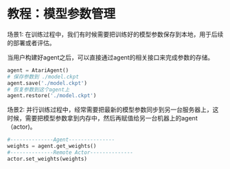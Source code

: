 # **教程：模型参数管理**
场景1: 在训练过程中，我们有时候需要把训练好的模型参数保存到本地，用于后续的部署或者评估。

当用户构建好agent之后，可以直接通过agent的相关接口来完成参数的存储。
```python
agent = AtariAgent()
# 保存参数到 ./model.ckpt
agent.save('./model.ckpt')
# 恢复参数到这个agent上
agent.restore('./model.ckpt')

```

场景2: 并行训练过程中，经常需要把最新的模型参数同步到另一台服务器上，这时候，需要把模型参数拿到内存中，然后再赋值给另一台机器上的agent（actor)。

```python
#--------------Agent---------------
weights = agent.get_weights()
#--------------Remote Actor--------------
actor.set_weights(weights)
```